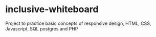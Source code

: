 # inclusive-whiteboard
Project to practice basic concepts of responsive design, HTML, CSS, Javascript, SQL postgres and PHP
